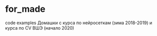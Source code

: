 # for_made
code examples
Домашки с курса по нейросеткам (зима 2018-2019) и курса по CV ВШЭ (начало 2020)
